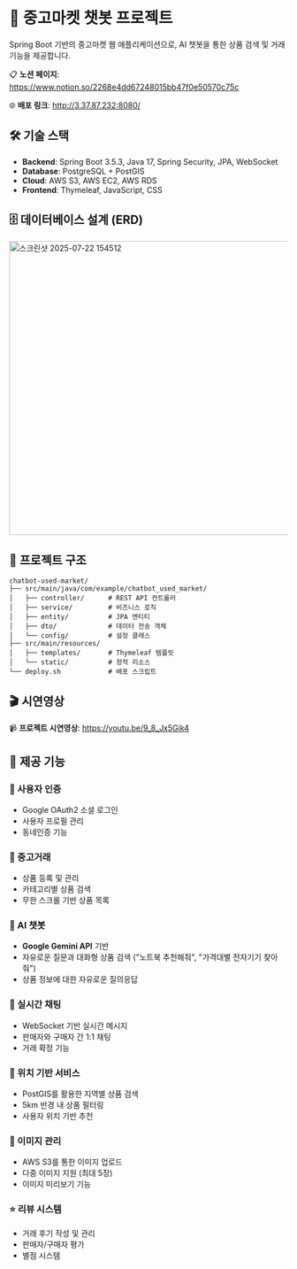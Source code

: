 # 🤖 중고마켓 챗봇 프로젝트

Spring Boot 기반의 중고마켓 웹 애플리케이션으로, AI 챗봇을 통한 상품 검색 및 거래 기능을 제공합니다.

📋 **노션 페이지**: https://www.notion.so/2268e4dd67248015bb47f0e50570c75c

🌐 **배포 링크**: http://3.37.87.232:8080/

## 🛠️ 기술 스택

- **Backend**: Spring Boot 3.5.3, Java 17, Spring Security, JPA, WebSocket
- **Database**: PostgreSQL + PostGIS
- **Cloud**: AWS S3, AWS EC2, AWS RDS
- **Frontend**: Thymeleaf, JavaScript, CSS

## 🗄️ 데이터베이스 설계 (ERD)

<img width="1296" height="531" alt="스크린샷 2025-07-22 154512" src="https://github.com/user-attachments/assets/730ccf7a-980a-403e-9a08-28bfb6e8aa79" />

## 📁 프로젝트 구조

```
chatbot-used-market/
├── src/main/java/com/example/chatbot_used_market/
│   ├── controller/      # REST API 컨트롤러
│   ├── service/         # 비즈니스 로직
│   ├── entity/          # JPA 엔티티
│   ├── dto/             # 데이터 전송 객체
│   └── config/          # 설정 클래스
├── src/main/resources/
│   ├── templates/       # Thymeleaf 템플릿
│   └── static/          # 정적 리소스
└── deploy.sh            # 배포 스크립트
```

## 🎬 시연영상

📹 **프로젝트 시연영상**: https://youtu.be/9_8_Jx5Gik4

## 🚀 제공 기능

### 🔐 사용자 인증

- Google OAuth2 소셜 로그인
- 사용자 프로필 관리
- 동네인증 기능

### 🛒 중고거래

- 상품 등록 및 관리
- 카테고리별 상품 검색
- 무한 스크롤 기반 상품 목록

### 💬 AI 챗봇

- **Google Gemini API** 기반
- 자유로운 질문과 대화형 상품 검색 ("노트북 추천해줘", "가격대별 전자기기 찾아줘")
- 상품 정보에 대한 자유로운 질의응답

### 💬 실시간 채팅

- WebSocket 기반 실시간 메시지
- 판매자와 구매자 간 1:1 채팅
- 거래 확정 기능

### 📍 위치 기반 서비스

- PostGIS를 활용한 지역별 상품 검색
- 5km 반경 내 상품 필터링
- 사용자 위치 기반 추천

### 📸 이미지 관리

- AWS S3를 통한 이미지 업로드
- 다중 이미지 지원 (최대 5장)
- 이미지 미리보기 기능

### ⭐ 리뷰 시스템

- 거래 후기 작성 및 관리
- 판매자/구매자 평가
- 별점 시스템
